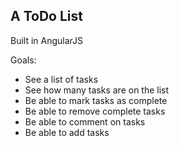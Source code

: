 A ToDo List
---

Built in AngularJS

Goals: 
* See a list of tasks
* See how many tasks are on the list
* Be able to mark tasks as complete
* Be able to remove complete tasks
* Be able to comment on tasks
* Be able to add tasks